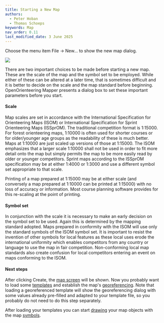 ```yaml
---
title: Starting a New Map
authors:
  - Peter Hoban
  - Thomas Schoeps
keywords: Map
nav_order: 0.11
last_modified_date: 3 June 2025
---
```


Choose the menu item File -&gt; New... to show the new map dialog.

![ ](images/new_map.png)

There are two important choices to be made before starting a new map. These are the scale of the map and the symbol set to be employed. While either of these can be altered at a later time, that is sometimes difficult and it is better to decide on the scale and the map standard before beginning. OpenOrienteering Mapper presents a dialog box to set these important parameters before you start.

#### Scale

Map scales are set in accordance with the International Specification for Orienteering Maps (ISOM) or International Specification for Sprint Orienteering Maps (ISSprOM). The traditional competition format is 1:15000. For forest orienteering maps, 1:10000 is often used for shorter courses or for older/younger age groups as the readability of these is much better. Maps at 1:10000 are just scaled up versions of those at 1:15000. The ISOM emphasizes that a larger scale 1:10000 shall not be used in order to fit more detail onto the map but simply permits the map to be more easily read by older or younger competitors. Sprint maps according to the ISSprOM specification may be at either 1:4000 or 1:3000 and use a different symbol set appropriate to that scale.

Printing of a map prepared at 1:15000 may be at either scale (and conversely a map prepared at 1:10000 can be printed at 1:15000) with no loss of accuracy or information. Most course planning software provides for this re-scaling at the point of printing.

#### Symbol set

In conjunction with the scale it is necessary to make an early decision on the symbol set to be used. Again this is determined by the mapping standard adopted. Maps prepared in conformity with the ISOM will use only the standard symbols of the ISOM symbol set. It is important to resist the invention of other symbols for local features as these local uses erode the international uniformity which enables competitors from any country or language to use the map in fair competition. Non-conforming local map standards also create confusion for local competitors entering an event on maps conforming to the ISOM.

#### Next steps

After clicking Create, the [map screen](main_window.md) will be shown. Now you probably want to load some [templates](templates.md) and establish the map's [georeferencing](georeferencing.md). Note that loading a georeferenced template will show the georeferencing dialog with some values already pre-filled and adapted to your template file, so you probably do not need to do this step separately.

After loading your templates you can start [drawing](toolbars.md#drawing-toolbar) your map objects with the map [symbols](symbol_dock_widget.md).
